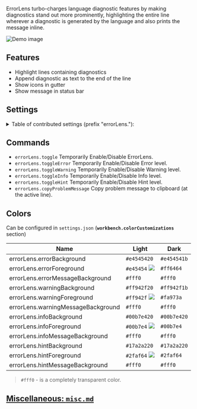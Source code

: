 ErrorLens turbo-charges language diagnostic features by making diagnostics stand out more prominently, highlighting
the entire line wherever a diagnostic is generated by the language and also prints the message inline.

![Demo image](https://raw.githubusercontent.com/usernamehw/vscode-error-lens/master/img/demo.png)

## Features

- Highlight lines containing diagnostics
- Append diagnostic as text to the end of the line
- Show icons in gutter
- Show message in status bar

## Settings

<details>

<summary> Table of contributed settings (prefix "errorLens."):</summary>

|Name|Default|Description|
| --- | --- |--- |
|fontSize|`""`|Font size of message (CSS units).|
|fontFamily|`""`|Font family of message. If new font breaks layout - try to use smaller fontSize.|
|fontWeight|`"normal"`|Font weight of message.|
|fontStyleItalic|**`false`**|When enabled - shows message in italic.|
|margin|`"4ch"`|Distance between the end of the line and the message (CSS units).|
|padding|`""`|Padding of the message. Visible difference when `message` colors are set. [Issue #23](https://github.com/usernamehw/vscode-error-lens/issues/23). Example: `2px 1ch`.|
|borderRadius|`"3px"`|Border radius of the message. Visible difference when `message` colors are set. [Issue #23](https://github.com/usernamehw/vscode-error-lens/issues/23). Example: `"5px"`.|
|enabledDiagnosticLevels|**`["error", "warning", "info", "hint"]`**|Customize which diagnostic levels to highlight.|
|annotationPrefix|**`["ERROR: ", "WARNING: ", "INFO: ", "HINT: "]`**|Specify diagnostic message prefixes (when `addAnnotationTextPrefixes` is enabled). For example, emoji: ❗ ⚠ ℹ.|
|addAnnotationTextPrefixes|**`false`**|When enabled - prepends diagnostic severity ('ERROR:', 'WARNING:' etc) to the message. (Prefixes can be configured with `annotationPrefix` setting).|
|addNumberOfDiagnostics|**`false`**|When enabled - prepends number of diagnostics on the line. Like: `[1/2]`.|
|statusBarMessageEnabled|**`false`**|When enabled - shows message in status bar.|
|statusBarMessageType|`"activeLine"`|Pick what to show in Status Bar: closest message or only message for the active line. Possible values: `"activeLine"`, `"closestProblem"`. |
|statusBarColorsEnabled|**`false`**|When enabled - use message decoration foreground as color of Status Bar text.|
|exclude|**`[]`**|Specify messages that should not be highlighted (RegEx).|
|delay|**`0`**|**EXPERIMENTAL** Specify delay before showing problems.|
|onSave|**`false`**|When enabled - updates decorations only on document save.|
|gutterIconsEnabled|**`false`**|When enabled - shows gutter icons (In place of the debug breakpoint icon).|
|gutterIconsFollowCursorOverride|**`true`**|When enabled and `followCursor` setting is not `allLines`, then gutter icons would be rendered for all problems. But line decorations (background, message) only for active line."|
|gutterIconSize|`"100%"`|Change gutter icon size. Examples: `auto`, `contain`, `cover`, `50%`, `150%`|
|gutterIconSet|`"default"`|Customize gutter icon style. Possible values: `"default"`, `"defaultOutline"`, `"borderless"`, `"circle"`.|
|errorGutterIconPath|`""`|Set custom icons for gutter. Absolute path for error gutter icon.|
|warningGutterIconPath|`""`|Set custom icons for gutter. Absolute path for warning gutter icon.|
|infoGutterIconPath|`""`|Set custom icons for gutter. Absolute path for info gutter icon.|
|errorGutterIconColor|`"#e45454"`|Error color of the `circle` gutter icon set.|
|warningGutterIconColor|`"#ff942f"`|Warning color of the `circle` gutter icon set.|
|infoGutterIconColor|`"#00b7e4"`|Info color of the `circle` gutter icon set.|
|followCursor|`"allLines"`|Highlight only portion of the problems. Possible values: `"allLines"`, `"activeLine"`, `"closestProblem"`.|
|followCursorMore|**`0`**|Augments `followCursor`. Adds number of lines to top and bottom when `followCursor` is `activeLine`. Adds number of closest problems when `followCursor` is `closestProblem`|

</details>

## Commands

- `errorLens.toggle` Temporarily Enable/Disable ErrorLens.
- `errorLens.toggleError` Temporarily Enable/Disable Error level.
- `errorLens.toggleWarning` Temporarily Enable/Disable Warning level.
- `errorLens.toggleInfo` Temporarily Enable/Disable Info level.
- `errorLens.toggleHint` Temporarily Enable/Disable Hint level.
- `errorLens.copyProblemMessage` Copy problem message to clipboard (at the active line).

## Colors

Can be configured in `settings.json` (**`workbench.colorCustomizations`** section)

|Name|Light|Dark|
| --- | --- | --- |
|errorLens.errorBackground|`#e4545420`|`#e454541b`|
|errorLens.errorForeground|`#e45454` ![](https://placehold.it/15/e45454?text=+)|`#ff6464`|
|errorLens.errorMessageBackground|`#fff0`|`#fff0`|
|errorLens.warningBackground|`#ff942f20`|`#ff942f1b`|
|errorLens.warningForeground|`#ff942f` ![](https://placehold.it/15/ff942f?text=+)|`#fa973a`|
|errorLens.warningMessageBackground|`#fff0`|`#fff0`|
|errorLens.infoBackground|`#00b7e420`|`#00b7e420`|
|errorLens.infoForeground|`#00b7e4` ![](https://placehold.it/15/00b7e4?text=+)|`#00b7e4`|
|errorLens.infoMessageBackground|`#fff0`|`#fff0`|
|errorLens.hintBackground|`#17a2a220`|`#17a2a220`|
|errorLens.hintForeground|`#2faf64` ![](https://placehold.it/15/2faf64?text=+)|`#2faf64`|
|errorLens.hintMessageBackground|`#fff0`|`#fff0`|

> `#fff0` - is a completely transparent color.

## [Miscellaneous: `misc.md`](https://github.com/usernamehw/vscode-error-lens/blob/master/misc.md)
